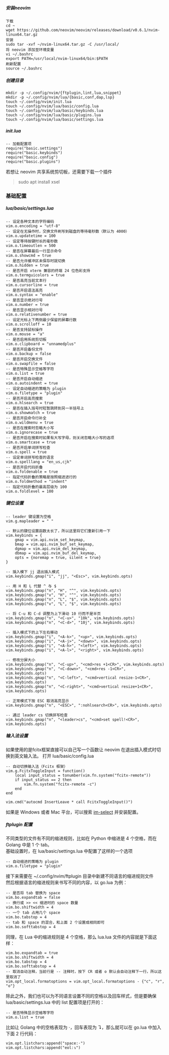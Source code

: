 ##### 安装neovim
```
下载
cd ~
wget https://github.com/neovim/neovim/releases/download/v0.6.1/nvim-linux64.tar.gz
安装
sudo tar -xvf ~/nvim-linux64.tar.gz -C /usr/local/
将 neovim 添加至环境变量
vi ~/.bashrc
export PATH=/usr/local/nvim-linux64/bin:$PATH
刷新配置
source ~/.bashrc
```
##### 创建目录
```
mkdir -p ~/.config/nvim/{ftplugin,lint,lua,snippet}
mkdir -p ~/.config/nvim/lua/{basic,conf,dap,lsp}
touch ~/.config/nvim/init.lua
touch ~/.config/nvim/lua/basic/config.lua
touch ~/.config/nvim/lua/basic/keybinds.lua
touch ~/.config/nvim/lua/basic/plugins.lua
touch ~/.config/nvim/lua/basic/settings.lua
```

##### init.lua
```
-- 加载配置项  
require("basic.settings")
require("basic.keybinds")
require("basic.config")
require("basic.plugins")
```
若想让 neovim 共享系统剪切板，还需要下载一个插件
> sudo apt install xsel

### 基础配置
#####  lua/basic/settings.lua 
```
-- 设定各种文本的字符编码
vim.o.encoding = "utf-8"
-- 设定在无操作时，交换文件刷写到磁盘的等待毫秒数（默认为 4000）
vim.o.updatetime = 100
-- 设定等待按键时长的毫秒数
vim.o.timeoutlen = 500
-- 是否在屏幕最后一行显示命令
vim.o.showcmd = true
-- 是否允许缓冲区未保存时就切换
vim.o.hidden = true
-- 是否开启 xterm 兼容的终端 24 位色彩支持
vim.o.termguicolors = true
-- 是否高亮当前文本行
vim.o.cursorline = true
-- 是否开启语法高亮
vim.o.syntax = "enable"
-- 是否显示绝对行号
vim.o.number = true
-- 是否显示相对行号
vim.o.relativenumber = true
-- 设定光标上下两侧最少保留的屏幕行数
vim.o.scrolloff = 10
-- 是否支持鼠标操作
vim.o.mouse = "a"
-- 是否启用系统剪切板
vim.o.clipboard = "unnamedplus"
-- 是否开启备份文件
vim.o.backup = false
-- 是否开启交换文件
vim.o.swapfile = false
-- 是否特殊显示空格等字符
vim.o.list = true
-- 是否开启自动缩进
vim.o.autoindent = true
-- 设定自动缩进的策略为 plugin
vim.o.filetype = "plugin"
-- 是否开启高亮搜索
vim.o.hlsearch = true
-- 是否在插入括号时短暂跳转到另一半括号上
vim.o.showmatch = true
-- 是否开启命令行补全
vim.o.wildmenu = true
-- 是否在搜索时忽略大小写
vim.o.ignorecase = true
-- 是否开启在搜索时如果有大写字母，则关闭忽略大小写的选项
vim.o.smartcase = true
-- 是否开启单词拼写检查
vim.o.spell = true
-- 设定单词拼写检查的语言
vim.o.spelllang = "en_us,cjk"
-- 是否开启代码折叠
vim.o.foldenable = true
-- 指定代码折叠的策略是按照缩进进行的
vim.o.foldmethod = "indent"
-- 指定代码折叠的最高层级为 100
vim.o.foldlevel = 100
```
##### 键位设置
```
-- leader 键设置为空格                                    
vim.g.mapleader = " "    
    
-- 默认的键位设置函数太长了，所以这里将它们重新引用一下
vim.keybinds = {    
    gmap = vim.api.nvim_set_keymap,    
    bmap = vim.api.nvim_buf_set_keymap,    
    dgmap = vim.api.nvim_del_keymap,    
    dbmap = vim.api.nvim_buf_del_keymap,    
    opts = {noremap = true, silent = true}    
}    
    
-- 插入模下 jj 退出插入模式    
vim.keybinds.gmap("i", "jj", "<Esc>", vim.keybinds.opts)    
    
-- 用 H 和 L 代替 ^ 与 $    
vim.keybinds.gmap("n", "H", "^", vim.keybinds.opts)    
vim.keybinds.gmap("v", "H", "^", vim.keybinds.opts)    
vim.keybinds.gmap("n", "L", "$", vim.keybinds.opts)    
vim.keybinds.gmap("v", "L", "$", vim.keybinds.opts)    
    
-- 将 C-u 和 C-d 调整为上下滑动 10 行而不是半页    
vim.keybinds.gmap("n", "<C-u>", "10k", vim.keybinds.opts)    
vim.keybinds.gmap("n", "<C-d>", "10j", vim.keybinds.opts)    
    
-- 插入模式下的上下左右移动    
vim.keybinds.gmap("i", "<A-k>", "<up>", vim.keybinds.opts)    
vim.keybinds.gmap("i", "<A-j>", "<down>", vim.keybinds.opts)    
vim.keybinds.gmap("i", "<A-h>", "<left>", vim.keybinds.opts)    
vim.keybinds.gmap("i", "<A-l>", "<right>", vim.keybinds.opts)    
    
-- 修改分屏大小    
vim.keybinds.gmap("n", "<C-up>", "<cmd>res +1<CR>", vim.keybinds.opts)    
vim.keybinds.gmap("n", "<C-down>", "<cmd>res -1<CR>", vim.keybinds.opts)    
vim.keybinds.gmap("n", "<C-left>", "<cmd>vertical resize-1<CR>", vim.keybinds.opts)    
vim.keybinds.gmap("n", "<C-right>", "<cmd>vertical resize+1<CR>", vim.keybinds.opts)    
    
-- 正常模式下按 ESC 取消高亮显示    
vim.keybinds.gmap("n", "<ESC>", ":nohlsearch<CR>", vim.keybinds.opts)    
    
-- 通过 leader cs 切换拼写检查    
vim.keybinds.gmap("n", "<leader>cs", "<cmd>set spell!<CR>", vim.keybinds.opts)   
```

##### 输入法设置  
如果使用的是fcitx框架直接可以自己写一个函数让 neovim 在退出插入模式时切换到英文输入法。
打开 lua/basic/config.lua
```
-- 自动切换输入法（Fcitx 框架）
vim.g.FcitxToggleInput = function()
    local input_status = tonumber(vim.fn.system("fcitx-remote"))
    if input_status == 2 then
        vim.fn.system("fcitx-remote -c")
    end
end
​
vim.cmd("autocmd InsertLeave * call FcitxToggleInput()")
```
如果是 Windows 或者 Mac 平台，可以搜索 [im-select](https://github.com/daipeihust/im-select) 并安装配置。

##### ftplugin 配置
不同类型的文件有不同的缩进规则，比如在 Python 中缩进是 4 个空格，而在 Golang 中是 1 个 tab。  
基础设置时，在 lua/basic/settings.lua 中配置了这样的一个选项
```
-- 自动缩进的策略为 plugin
vim.o.filetype = "plugin"
```
接下来需要在 ~/.config/nvim/ftplugin 目录中新建不同语言的缩进规则文件  
然后根据语言的缩进规则来书写不同的内容，以 go.lua 为例：
```
-- 是否将 tab 替换为 space
vim.bo.expandtab = false
-- 换行或 >> << 缩进时的 space 数量    
vim.bo.shiftwidth = 4    
-- 一个 tab 占用几个 space    
vim.bo.tabstop = 4    
-- tab 和 space 的混合，和上面 2 个设置成相同即可    
vim.bo.softtabstop = 4   
```
同理，在 Lua 中的缩进规则是 4 个空格，那么 lua.lua 文件的内容就是下面这样：
```
vim.bo.expandtab = true                     
vim.bo.shiftwidth = 4
vim.bo.tabstop = 4                     
vim.bo.softtabstop = 4 
-- 取消自动注释，当前行是 -- 注释时，按下 CR 或者 o 默认会自动注释下一行，所以这里取消了
vim.opt_local.formatoptions = vim.opt_local.formatoptions - {"c", "r", "o"}
```
除此之外，我们也可以为不同语言设置不同的空格以及回车样式，但是要确保 lua/basic/settings.lua 中的 list 配置项是打开的：
```
-- 是否特殊显示空格等字符
vim.o.list = true
```
比如让 Golang 中的空格表现为 ⋅，回车表现为 ↴，那么就可以在 go.lua 中加入下面 2 行代码：
```
vim.opt.listchars:append("space:⋅")
vim.opt.listchars:append("eol:↴")
```